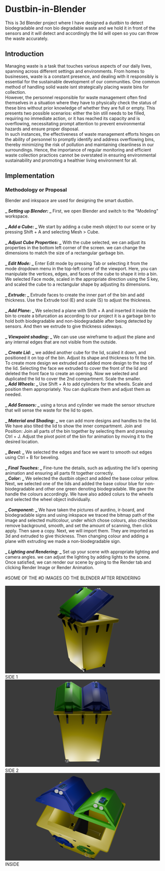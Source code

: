 # Dustbin-in-Blender
This is 3d Blender project where I have designed a dustbin to detect biodegradable and non bio degradable waste and we hold it in front of the sensors and it will detect and accordingly the lid will open so you can throw the waste accurately.
## Introduction
Managing waste is a task that touches various aspects of our daily lives, spanning across different settings and environments. From homes to businesses, waste is a constant presence, and dealing with it responsibly is essential for the sustainable development of our communities. One common method of handling solid waste isnt strategically placing waste bins for collection.<br>
However, the personnel responsible for waste management often find themselves in a situation where they have to physically check the status of these bins without prior knowledge of whether they are full or empty. This presents two possible scenarios: either the bin still needs to be filled, requiring no immediate action, or it has reached its capacity and is overflowing, necessitating prompt attention to prevent environmental hazards and ensure proper disposal.<br>
In such instances, the effectiveness of waste management efforts hinges on the ability of personnel to promptly identify and address overflowing bins, thereby minimizing the risk of pollution and maintaining cleanliness in our surroundings. Hence, the importance of regular monitoring and efficient waste collection practices cannot be overstated in ensuring environmental sustainability and promoting a healthier living environment for all.<br>

## Implementation
### Methodology or Proposal<br>
Blender and inkspace are used for designing the smart dustbin.<br><br>
**_ _Setting up Blender:_ _** First, we open Blender and switch to the "Modeling"
workspace.<br><br>
**_ _Add a Cube:_ _** We start by adding a cube mesh object to our scene or by pressing Shift + A and selecting Mesh > Cube.<br><br>
**_ _Adjust Cube Properties:_ _** With the cube selected, we can adjust its properties in the bottom left corner of the screen. we can change the dimensions to match the size of a rectangular garbage bin.<br><br>
**_ _Edit Mode:_ _** Enter Edit mode by pressing Tab or selecting it from the mode dropdown menu in the top-left corner of the viewport. Here, you can manipulate the vertices, edges, and faces of the cube to shape it into a bin. We selected Face mode, scaled in the appropriate direction using the S key, and scaled the cube to a rectangular shape by adjusting its dimensions.<br><br>
**_ _Extrude:_ _** Extrude faces to create the inner part of the bin and add thickness. Use the Extrude tool (E) and scale (S) to adjust the thickness.<br><br>
**_ _Add Plane:_ _** We selected a plane with Shift + A and inserted it inside the bin to create a bifurcation as according to our project it is a garbage bin to hold both biodegradable and non-biodegradable after being detected by sensors. And then we extrude to give thickness sideways.<br><br>
**_ _Viewpoint shading:_ _** We can use use wireframe to adjust the plane and any internal edges that are not visible from the outside.<br><br>
**_ _Create Lid:_ _** we added another cube for the lid, scaled it down, and positioned it on top of the bin. Adjust its shape and thickness to fit the bin. To create more design we extruded and added more design to the top of the lid. Selecting the face we extruded to cover the front of the lid and deleted the front face to create an opening. Now we selected and duplicated the lid to cover the 2nd compartment. Scale the smaller.<br>
**_ _Add Wheels:_ _** Use Shift + A to add cylinders for the wheels. Scale and position them appropriately. You can duplicate them and adjust them as needed.<br><br>
**_ _Add Sensors:_ _** using a torus and cylinder we made the sensor structure that will sense the waste for the lid to open. <br><br>
**_ _Material and Shading:_ _** we can add more designs and handles to the lid. We have also tilted the lid to show the inner compartment. Join and Position: Join all parts of the bin together by selecting them and pressing Ctrl + J. Adjust the pivot point of the bin for animation by moving it to the desired location.<br><br>
**_ _Bevel:_ _** We selected the edges and face we want to smooth out edges using Ctrl + B for beveling.<br><br>
**_ _Final Touches:_ _** Fine-tune the details, such as adjusting the lid's opening animation and ensuring all parts fit together correctly.<br>
**_ _Color:_ _** We selected the dustbin object and added the base colour yellow. Next, we selected one of the lids and added the base colour blue for non-biodegradable and other one green denoting biodegradable. We gave the handle the colours accordingly. We have also added colurs to the wheels and selected the wheel object individually.<br><br>
**_ _Component:_ _** We have taken the pictures of aurdino, ir-board, and biodegradable signs and using inkspace we traced the bitmap path of the image and selected multicolour, under which chose colours, also checkbox remove background, smooth, and set the amount of scanning, then click apply. Then save a copy. Next, we will import them. They are imported as 3d and extruded to give thickness. Then changing colour and adding a plane with extruding we made a non-biodegradable sign.<br><br>
**_ _Lighting and Rendering:_ _** Set up your scene with appropriate lighting and camera angles. we can adjust the lighting by adding lights to the scene. Once satisfied, we can render our scene by going to the Render tab and clicking Render Image or Render Animation.<br><br>
#SOME OF THE #D IMAGES OD THE BLENDER AFTER RENDERING<br><br>
![dustbin24](Dustbin/dustbin24.png)<br>SIDE 1<br>
![dustbin23](Dustbin/dustbin23.png)<br>SIDE 2<br>
![dustbin21](Dustbin/dustbin21.png)<br>INSIDE <br>

